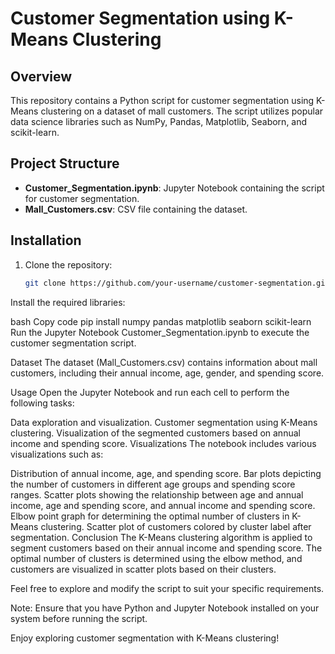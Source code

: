 # Customer Segmentation using K-Means Clustering

## Overview
This repository contains a Python script for customer segmentation using K-Means clustering on a dataset of mall customers. The script utilizes popular data science libraries such as NumPy, Pandas, Matplotlib, Seaborn, and scikit-learn.

## Project Structure
- **Customer_Segmentation.ipynb**: Jupyter Notebook containing the script for customer segmentation.
- **Mall_Customers.csv**: CSV file containing the dataset.

## Installation
1. Clone the repository:
   ```bash
   git clone https://github.com/your-username/customer-segmentation.git
Install the required libraries:

bash
Copy code
pip install numpy pandas matplotlib seaborn scikit-learn
Run the Jupyter Notebook Customer_Segmentation.ipynb to execute the customer segmentation script.

Dataset
The dataset (Mall_Customers.csv) contains information about mall customers, including their annual income, age, gender, and spending score.

Usage
Open the Jupyter Notebook and run each cell to perform the following tasks:

Data exploration and visualization.
Customer segmentation using K-Means clustering.
Visualization of the segmented customers based on annual income and spending score.
Visualizations
The notebook includes various visualizations such as:

Distribution of annual income, age, and spending score.
Bar plots depicting the number of customers in different age groups and spending score ranges.
Scatter plots showing the relationship between age and annual income, age and spending score, and annual income and spending score.
Elbow point graph for determining the optimal number of clusters in K-Means clustering.
Scatter plot of customers colored by cluster label after segmentation.
Conclusion
The K-Means clustering algorithm is applied to segment customers based on their annual income and spending score. The optimal number of clusters is determined using the elbow method, and customers are visualized in scatter plots based on their clusters.

Feel free to explore and modify the script to suit your specific requirements.

Note: Ensure that you have Python and Jupyter Notebook installed on your system before running the script.

Enjoy exploring customer segmentation with K-Means clustering!
